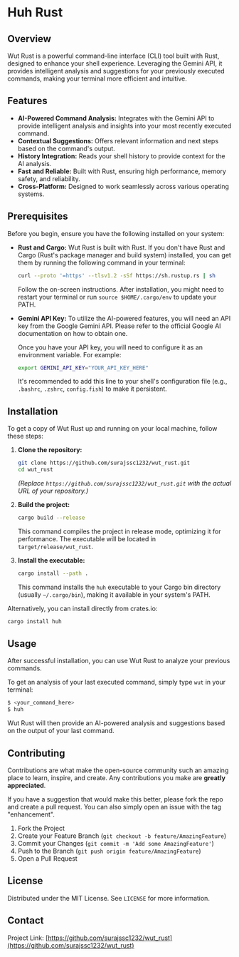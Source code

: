 # Huh Rust

## Overview

Wut Rust is a powerful command-line interface (CLI) tool built with Rust, designed to enhance your shell experience. Leveraging the Gemini API, it provides intelligent analysis and suggestions for your previously executed commands, making your terminal more efficient and intuitive.

## Features

-   **AI-Powered Command Analysis:** Integrates with the Gemini API to provide intelligent analysis and insights into your most recently executed command.
-   **Contextual Suggestions:** Offers relevant information and next steps based on the command's output.
-   **History Integration:** Reads your shell history to provide context for the AI analysis.
-   **Fast and Reliable:** Built with Rust, ensuring high performance, memory safety, and reliability.
-   **Cross-Platform:** Designed to work seamlessly across various operating systems.

## Prerequisites

Before you begin, ensure you have the following installed on your system:

-   **Rust and Cargo:** Wut Rust is built with Rust. If you don't have Rust and Cargo (Rust's package manager and build system) installed, you can get them by running the following command in your terminal:

    ```bash
    curl --proto '=https' --tlsv1.2 -sSf https://sh.rustup.rs | sh
    ```

    Follow the on-screen instructions. After installation, you might need to restart your terminal or run `source $HOME/.cargo/env` to update your PATH.

-   **Gemini API Key:** To utilize the AI-powered features, you will need an API key from the Google Gemini API. Please refer to the official Google AI documentation on how to obtain one.

    Once you have your API key, you will need to configure it as an environment variable. For example:

    ```bash
    export GEMINI_API_KEY="YOUR_API_KEY_HERE"
    ```

    It's recommended to add this line to your shell's configuration file (e.g., `.bashrc`, `.zshrc`, `config.fish`) to make it persistent.

## Installation

To get a copy of Wut Rust up and running on your local machine, follow these steps:

1.  **Clone the repository:**

    ```bash
    git clone https://github.com/surajssc1232/wut_rust.git
    cd wut_rust
    ```

    *(Replace `https://github.com/surajssc1232/wut_rust.git` with the actual URL of your repository.)*

2.  **Build the project:**

    ```bash
    cargo build --release
    ```

    This command compiles the project in release mode, optimizing it for performance. The executable will be located in `target/release/wut_rust`.

3.  **Install the executable:**

    ```bash
    cargo install --path .
    ```

    This command installs the `huh` executable to your Cargo bin directory (usually `~/.cargo/bin`), making it available in your system's PATH.

Alternatively, you can install directly from crates.io:

```bash
cargo install huh
```

## Usage

After successful installation, you can use Wut Rust to analyze your previous commands.

To get an analysis of your last executed command, simply type `wut` in your terminal:

```bash
$ <your_command_here>
$ huh
```

Wut Rust will then provide an AI-powered analysis and suggestions based on the output of your last command.

## Contributing

Contributions are what make the open-source community such an amazing place to learn, inspire, and create. Any contributions you make are **greatly appreciated**.

If you have a suggestion that would make this better, please fork the repo and create a pull request. You can also simply open an issue with the tag "enhancement".

1.  Fork the Project
2.  Create your Feature Branch (`git checkout -b feature/AmazingFeature`)
3.  Commit your Changes (`git commit -m 'Add some AmazingFeature'`)
4.  Push to the Branch (`git push origin feature/AmazingFeature`)
5.  Open a Pull Request

## License

Distributed under the MIT License. See `LICENSE` for more information.

## Contact


Project Link: [https://github.com/surajssc1232/wut_rust](https://github.com/surajssc1232/wut_rust)
